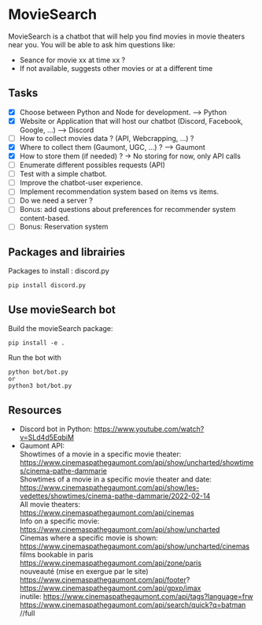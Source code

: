 # MovieSearch

MovieSearch is a chatbot that will help you find movies in movie theaters near you. 
You will be able to ask him questions like:
- Seance for movie xx at time xx ? 
- If not available, suggests other movies or at a different time

## Tasks

- [x] Choose between Python and Node for development. --> Python
- [x] Website or Application that will host our chatbot (Discord, Facebook, Google, ...) --> Discord
- [ ] How to collect movies data ? (API, Webcrapping, ...) ? 
- [x] Where to collect them (Gaumont, UGC, ...) ? --> Gaumont
- [x] How to store them (if needed) ? -> No storing for now, only API calls
- [ ] Enumerate different possibles requests (API)
- [ ] Test with a simple chatbot.
- [ ] Improve the chatbot-user experience.
- [ ] Implement recommendation system based on items vs items.
- [ ] Do we need a server ?
- [ ] Bonus: add questions about preferences for recommender system content-based.
- [ ] Bonus: Reservation system

## Packages and librairies

Packages to install : discord.py
```
pip install discord.py
```

## Use movieSearch bot

Build the movieSearch package:
```
pip install -e .
```

Run the bot with
```
python bot/bot.py
or
python3 bot/bot.py
```

## Resources

- Discord bot in Python: https://www.youtube.com/watch?v=SLd4d5EqbiM
- Gaumont API: 
<br>Showtimes of a movie in a specific movie theater: https://www.cinemaspathegaumont.com/api/show/uncharted/showtimes/cinema-pathe-dammarie
<br> Showtimes of a movie in a specific movie theater and date: https://www.cinemaspathegaumont.com/api/show/les-vedettes/showtimes/cinema-pathe-dammarie/2022-02-14
<br>All movie theaters: https://www.cinemaspathegaumont.com/api/cinemas
<br>Info on a specific movie: https://www.cinemaspathegaumont.com/api/show/uncharted
<br>Cinemas where a specific movie is shown: https://www.cinemaspathegaumont.com/api/show/uncharted/cinemas
<br> films bookable in paris https://www.cinemaspathegaumont.com/api/zone/paris
<br> nouveauté (mise en exergue par le site) https://www.cinemaspathegaumont.com/api/footer?
<br> https://www.cinemaspathegaumont.com/api/gpxp/imax
<br> inutile: https://www.cinemaspathegaumont.com/api/tags?language=frw
<br> https://www.cinemaspathegaumont.com/api/search/quick?q=batman //full 


